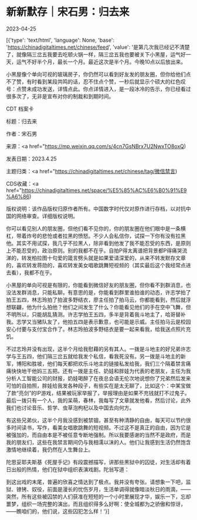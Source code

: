 # 新新默存｜宋石男：归去来

2023-04-25

[{'type': 'text/html', 'language': None, 'base': 'https://chinadigitaltimes.net/chinese/feed', 'value': '是第几次我已经记不清楚了，就像隔三岔五我要去吃顿火锅一样，隔三岔五我也要被关下小黑屋，运气好一天，运气不好半个月，最长一个月。最近这次是半个月。今晚10点以后放出来。

小黑屋像个单向可视的玻璃房子，你仍然可以看到好友发的朋友圈，但你给他们点不了赞，有时看到某段共鸣的话，忍不住点个赞，一秒后就显示个硕大的红色叹号：点赞未成功发送，详情点此。你点详情进入，是一段冰冷的告示，你已经看过很多次了，无非是宣布对你的制裁和到期时间。



CDT 档案卡

标题：归去来

作者：宋石男

来源：<a href="https://mp.weixin.qq.com/s/4cn7GsNBrx7U2NwxTO8oxQ)

发表日期：2023.4.25

主题归类：<a href="https://chinadigitaltimes.net/chinese/tag/微信禁言)

CDS收藏：<a href="https://chinadigitaltimes.net/space/%E5%85%AC%E6%B0%91%E9%A6%86)

版权说明：该作品版权归原作者所有。中国数字时代仅对原作进行存档，以对抗中国的网络审查。详细版权说明。





你可以看见别人的朋友圈，但他们看不见你的，你的朋友圈在他们眼中是一条横杠，带着炸号的悲怆或者拉黑的愤怒。不少人会私信你，试探一下你有没有拉黑他。其实不用试探，我几乎不拉黑人，除非看到他发了我不能忍受的东西，是原则上不能忍受的，政治原则。别的我都不在乎。自拍P得太离谱把背景都P得痛哭流涕的，转发柏拉图十句爱的箴言劈头就是如果爱请深爱的，从来不转发默存文章的，喜欢转发蒋勋的，喜欢转发美女唱歌跳舞短视频的（其实最后这个我经常点进去看），我都不在乎。

小黑屋的单向可视是有限的，你能看到微信好友的朋友圈，但你看不到群消息，也没法发群消息，只能私聊。有意思的是，你能看到群里谁拍谁的动态，许志学拍了拍王五四，林志玲拍了拍波多野结衣，廖主任拍了拍马云，你都能看到，然后就浮想联翩，他为什么拍他？他们之间发生了什么？你能看见他们的手在空中飞舞，但不明所以，只能胡乱猜测。许志学拍王五四，多半是背着我斗地主了，哈哥替补我。志学又当猪队友了，他拍五四是表示歉意，也可能是示威。主任拍马云是校园安心付要与支付宝合作了。林志玲拍波多野结衣是要一起来看我，给我送点照片充饥。

不过志玲并没有出现，这半个月给我慰藉的另有其人。一拨是斗地主的好兄弟许志学与王五四，他们隔三岔五就给我发个私信，看我死没有。另一拨是斗地主的新军，博阳和胜坡，他们每天都把欢乐斗地主的链接私发给我，我们三个隔着禁言痛痛快快地干他妈三五把。还有一拨是主任、奶娃和胖娃为代表的老朋友，主任为我分析人工智能公司的财报，奶娃喝醉了在夜总会语无伦次地说想你了兄弟然后发来可怕的自拍照，胖娃给我发各种段子，有些实在是太无聊了，比如这个：中某宝做了款“亮剑”的IP游戏，结果被玩家举报了，举报理由是如果不充钱就打不过鬼子。最后一拨只有一个人，我的呆萌，春林，我每写了文章就发他看，然后讨论，此外我们也讨论音乐、哲学、虫草泡枸杞以及中国去向何方。

有这些兄弟伙，这半个月我没感到被禁锢，甚至有种清静的自由，每天可以节约很多时间读书，写作，看美女唱歌跳舞的短视频。不过这不是真正的自由，因为它是被强加的，而自由本是不被任意专断地强制。所以我要感谢的当然不是政府，而是我的朋友们，这些在我禁言期间仍与我相濡以沫的人。他们让我感到生活仍然饱含激情地继续着，我仍然在人生舞台上。

陀思妥耶夫斯基《死屋手记》有段震撼描写，讲那些黑狱中的囚徒，对生活却有着日出般的热情，他们在狱中组织表演戏剧。陀翁写道：

到这出戏的末尾，普遍的欣喜之情达到了极点。我并没有夸张。请想象一下吧，监狱、镣铐、奴役，前面是漫长的忧伤岁月，生活单调得就像暗淡秋日的雨滴，——突然，所有这些被囚禁的人们获准在短短的一个小时里展现才华，娱乐一下，忘却噩梦，组织一场完整的演出，而且组织得多么好啊：使全城都为之骄傲和惊讶，——瞧咱们的，他们说，这些囚犯怎么样！'}]